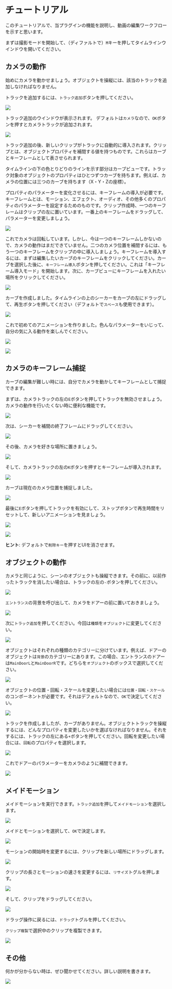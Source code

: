 # チュートリアル
このチュートリアルで、当プラグインの機能を説明し、動画の編集ワークフローを示すと思います。

まずは撮影モードを開始して、（ディファルトで）`M`キーを押してタイムラインウインドウを開いてください。

## カメラの動作
始めにカメラを動かせましょう。オブジェクトを操縦には、該当のトラックを追加しなければなりません。

トラックを追加するには、`トラック追加`ボタンを押してください。

![](https://github.com/ShinHogera/CM3D2.Maidirector.Plugin/raw/master/images/1.png)

トラック追加のウインドウが表示されます。 デフォルトは`カメラ`なので、`OK`ボタンを押すとカメラトラックが追加されます。

![](https://github.com/ShinHogera/CM3D2.Maidirector.Plugin/raw/master/images/2.png)

トラック追加の後、新しいクリップがトラックに自動的に導入されます。クリップとは、オブジェクトプロパティを補間する値を持つものです。これらはカーブとキーフレームとして表させられます。

タイムラインの下の色とりどりのラインを示す部分はカーブビューです。トラック対象のオブジェクトのプロパティはひとつずつカーブを持ちます。例えば、カメラの位置には三つのカーブを持ちます（X・Y・Zの座標）。

プロパティのパラメーターを変化させるには、キーフレームの導入が必要です。キーフレームとは、モーション、エフェクト、オーディオ、その他多くのプロパティのパラメーターを設定するためのものです。クリップ作成時、一つのキーフレームはクリップの左に置いています。一番上のキーフレームをドラッグして、パラメーターを変更しましょう。

![](https://github.com/ShinHogera/CM3D2.Maidirector.Plugin/raw/master/images/tut1.gif)

これでカメラは回転しています。しかし、今は一つのキーフレームしかないので、カメラの動作はまだできていません。二つのカメラ位置を補間するには、もう一つのキーフレームをクリップの中に導入しましょう。キーフレームを導入するには、まずは編集したいカーブのキーフレームをクリックしてください。カーブを選択した後に、`キーフレーム導入`ボタンを押してください。これは「キーフレーム導入モード」を開始します。次に、カーブビューにキーフレームを入れたい場所をクリックしてください。

![](https://github.com/ShinHogera/CM3D2.Maidirector.Plugin/raw/master/images/tut2.gif)

カーブを作成しました。タイムラインの上のシーカーをカーブの左にドラッグして、再生ボタンを押してください（デフォルトで`スペース`も使用できます）。

![](https://github.com/ShinHogera/CM3D2.Maidirector.Plugin/raw/master/images/tut3.gif)

これで初めてのアニメーションを作りました。色んなパラメーターをいじって、自分の気に入る動作を楽しんでください。

![](https://github.com/ShinHogera/CM3D2.Maidirector.Plugin/raw/master/images/tut4.gif)

![](https://github.com/ShinHogera/CM3D2.Maidirector.Plugin/raw/master/images/tut5.gif)

## カメラのキーフレーム捕捉
カーブの編集が難しい時には、自分でカメラを動かしてキーフレームとして捕捉できます。

まずは、カメラトラックの左の`E`ボタンを押してトラックを無効させましょう。カメラの動作を行いたくない時に便利な機能です。

![](https://github.com/ShinHogera/CM3D2.Maidirector.Plugin/raw/master/images/tut6.gif)

次は、シーカーを補間の終了フレームにドラッグしてください。

![](https://github.com/ShinHogera/CM3D2.Maidirector.Plugin/raw/master/images/tut7.gif)

その後、カメラを好きな場所に置きましょう。

![](https://github.com/ShinHogera/CM3D2.Maidirector.Plugin/raw/master/images/3.png)

そして、カメラトラックの左の`K`ボタンを押すとキーフレームが導入されます。

![](https://github.com/ShinHogera/CM3D2.Maidirector.Plugin/raw/master/images/tut8.gif)

カーブは現在のカメラ位置を捕捉しました。

![](https://github.com/ShinHogera/CM3D2.Maidirector.Plugin/raw/master/images/4.png)

最後に`E`ボタンを押してトラックを有効にして、ストップボタンで再生時間をリセットして、新しいアニメーションを見ましょう。

![](https://github.com/ShinHogera/CM3D2.Maidirector.Plugin/raw/master/images/tut11.gif)

![](https://github.com/ShinHogera/CM3D2.Maidirector.Plugin/raw/master/images/tut10.gif)

**ヒント**: デフォルトで`削除キー`を押すとUIを消させます。

## オブジェクトの動作
カメラと同じように、シーンのオブジェクトも操縦できます。その前に、以前作ったトラックを消したい場合は、トラックの左の`-`ボタンを押してください。

![](https://github.com/ShinHogera/CM3D2.Maidirector.Plugin/raw/master/images/tut12.gif)

`エントランス`の背景を呼び出して、カメラをドアーの前に置いておきましょう。

![](https://github.com/ShinHogera/CM3D2.Maidirector.Plugin/raw/master/images/5.png)

次に`トラック追加`を押してください。今回は`種類`を`オブジェクト`に変更してください。

![](https://github.com/ShinHogera/CM3D2.Maidirector.Plugin/raw/master/images/6.png)

オブジェクトはそれぞれの種類のカテゴリーに分けています。例えば、ドアーのオブジェクトは`背景`のカテゴリーにあります。この場合、エントランスのドアーは`MainDoorL`と`MainDoorR`です。どちらを`オブジェクト`のボックスで選択してください。

![](https://github.com/ShinHogera/CM3D2.Maidirector.Plugin/raw/master/images/7.png)

オブジェクトの位置・回転・スケールを変更したい場合には`位置・回転・スケール`のコンポーネントが必要です。それはデフォルトなので、`OK`で決定してください。

![](https://github.com/ShinHogera/CM3D2.Maidirector.Plugin/raw/master/images/8.png)

トラックを作成しましたが、カーブがありません。オブジェクトトラックを操縦するには、どんなプロパティを変更したいかを選ばなければなりません。それをするには、トラックの左にある`+`ボタンを押してください。回転を変更したい場合には、`回転`のプロパティを選択します。

![](https://github.com/ShinHogera/CM3D2.Maidirector.Plugin/raw/master/images/tut14.gif)

これでドアーのパラメーターをカメラのように補間できます。

![](https://github.com/ShinHogera/CM3D2.Maidirector.Plugin/raw/master/images/tut15.gif)

## メイドモーション
メイドモーションを実行できます。`トラック追加`を押して`メイドモーション`を選択します。

![](https://github.com/ShinHogera/CM3D2.Maidirector.Plugin/raw/master/images/9.png)

メイドとモーションを選択して、`OK`で決定します。

![](https://github.com/ShinHogera/CM3D2.Maidirector.Plugin/raw/master/images/tut16.gif)

モーションの開始時を変更するには、クリップを新しい場所にドラッグします。

![](https://github.com/ShinHogera/CM3D2.Maidirector.Plugin/raw/master/images/tut19.gif)

クリップの長さとモーションの速さを変更するには、`リサイズ`トグルを押します。

![](https://github.com/ShinHogera/CM3D2.Maidirector.Plugin/raw/master/images/10.png)

そして、クリップをドラッグしてください。

![](https://github.com/ShinHogera/CM3D2.Maidirector.Plugin/raw/master/images/tut17.gif)

ドラッグ操作に戻るには、`ドラッグ`トグルを押してください。

`クリップ複製`で選択中のクリップを複製できます。

![](https://github.com/ShinHogera/CM3D2.Maidirector.Plugin/raw/master/images/tut18.gif)

## その他
何かが分からない時は、ぜひ聞かせてください。詳しい説明を書きます。

![](https://github.com/ShinHogera/CM3D2.Maidirector.Plugin/raw/master/images/tut20.gif)
